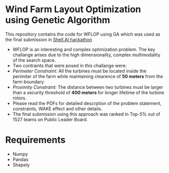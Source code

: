 # Wind Farm Layout Optimization using Genetic Algorithm

This repository contains the code for WFLOP using GA which was used as the final submission in <a href="https://www.hackerearth.com/challenges/competitive/shell-hackathon/machine-learning/shell-wind-farm-layout-optimization-16-de36c5fb">Shell.AI hackathon</a>


* WFLOP is an interesting and complex optimization problem. The key challange arises due to the high dimensionality, complex multimodality of the search space.
* Two contraints that were posed in this challange were:
* <i> Perimeter Constraint: </i> All the turbines must be located inside the perimiter of the farm while maintaining clearence of <b>50 meters</b> from the farm boundary
* <i> Proximity Constraint: </i> The distance between two turbines must be larger than a security threshold of <b> 400 meters </b> for longer lifetime of the turbine rotors.
* Please read the PDFs for detailed descrption of the problem statement, constraints, WAKE effect and other details.
* The final submission using this approach was ranked in Top-5% out of 1527 teams on Public Leader Board.


# Requirements

* Numpy
* Pandas
* Shapely
